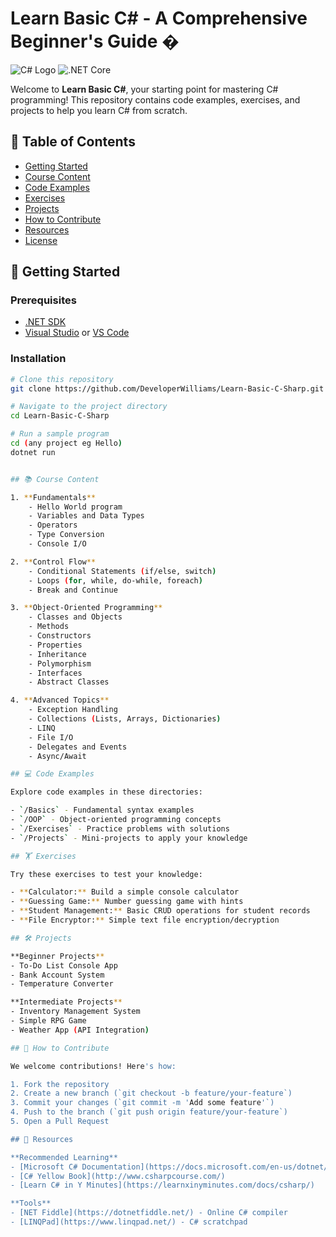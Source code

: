 # Learn Basic C# - A Comprehensive Beginner's Guide �

![C# Logo](https://upload.wikimedia.org/wikipedia/commons/4/4f/Csharp_Logo.png)
![.NET Core](https://upload.wikimedia.org/wikipedia/commons/e/ee/.NET_Core_Logo.svg)

Welcome to **Learn Basic C#**, your starting point for mastering C# programming! This repository contains code examples, exercises, and projects to help you learn C# from scratch.

## 📌 Table of Contents
- [Getting Started](#-getting-started)
- [Course Content](#-course-content)
- [Code Examples](#-code-examples)
- [Exercises](#-exercises)
- [Projects](#-projects)
- [How to Contribute](#-how-to-contribute)
- [Resources](#-resources)
- [License](#-license)

## 🚀 Getting Started

### Prerequisites
- [.NET SDK](https://dotnet.microsoft.com/download)
- [Visual Studio](https://visualstudio.microsoft.com/) or [VS Code](https://code.visualstudio.com/)

### Installation
```bash
# Clone this repository
git clone https://github.com/DeveloperWilliams/Learn-Basic-C-Sharp.git

# Navigate to the project directory
cd Learn-Basic-C-Sharp

# Run a sample program
cd (any project eg Hello)
dotnet run


## 📚 Course Content

1. **Fundamentals**
    - Hello World program
    - Variables and Data Types
    - Operators
    - Type Conversion
    - Console I/O

2. **Control Flow**
    - Conditional Statements (if/else, switch)
    - Loops (for, while, do-while, foreach)
    - Break and Continue

3. **Object-Oriented Programming**
    - Classes and Objects
    - Methods
    - Constructors
    - Properties
    - Inheritance
    - Polymorphism
    - Interfaces
    - Abstract Classes

4. **Advanced Topics**
    - Exception Handling
    - Collections (Lists, Arrays, Dictionaries)
    - LINQ
    - File I/O
    - Delegates and Events
    - Async/Await

## 💻 Code Examples

Explore code examples in these directories:

- `/Basics` - Fundamental syntax examples
- `/OOP` - Object-oriented programming concepts
- `/Exercises` - Practice problems with solutions
- `/Projects` - Mini-projects to apply your knowledge

## 🏋️ Exercises

Try these exercises to test your knowledge:

- **Calculator:** Build a simple console calculator
- **Guessing Game:** Number guessing game with hints
- **Student Management:** Basic CRUD operations for student records
- **File Encryptor:** Simple text file encryption/decryption

## 🛠 Projects

**Beginner Projects**
- To-Do List Console App
- Bank Account System
- Temperature Converter

**Intermediate Projects**
- Inventory Management System
- Simple RPG Game
- Weather App (API Integration)

## 🤝 How to Contribute

We welcome contributions! Here's how:

1. Fork the repository
2. Create a new branch (`git checkout -b feature/your-feature`)
3. Commit your changes (`git commit -m 'Add some feature'`)
4. Push to the branch (`git push origin feature/your-feature`)
5. Open a Pull Request

## 📖 Resources

**Recommended Learning**
- [Microsoft C# Documentation](https://docs.microsoft.com/en-us/dotnet/csharp/)
- [C# Yellow Book](http://www.csharpcourse.com/)
- [Learn C# in Y Minutes](https://learnxinyminutes.com/docs/csharp/)

**Tools**
- [NET Fiddle](https://dotnetfiddle.net/) - Online C# compiler
- [LINQPad](https://www.linqpad.net/) - C# scratchpad